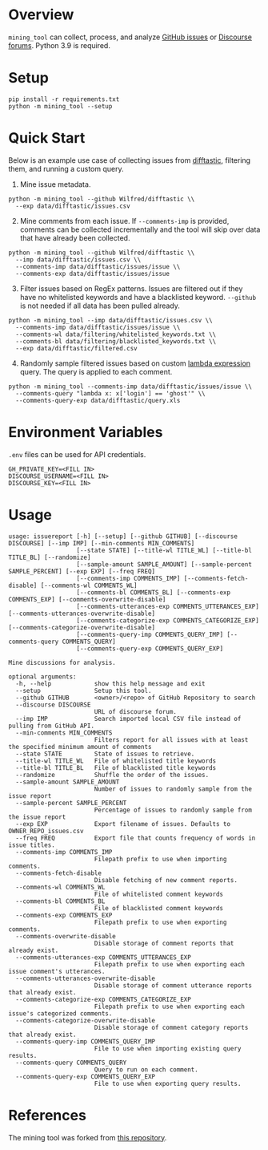 # Overview
`mining_tool` can collect, process, and analyze [GitHub issues](https://github.com/features/issues) or [Discourse forums](https://www.discourse.org).
Python 3.9 is required.

# Setup
```
pip install -r requirements.txt
python -m mining_tool --setup
```

# Quick Start
Below is an example use case of collecting issues from [difftastic](https://github.com/Wilfred/difftastic), filtering them, and running a custom query.

1. Mine issue metadata.
```
python -m mining_tool --github Wilfred/difftastic \\
  --exp data/difftastic/issues.csv
```
2. Mine comments from each issue. If `--comments-imp` is provided, comments can be collected incrementally and the tool will skip over data that have already been collected.
```
python -m mining_tool --github Wilfred/difftastic \\
  --imp data/difftastic/issues.csv \\
  --comments-imp data/difftastic/issues/issue \\
  --comments-exp data/difftastic/issues/issue
```
3. Filter issues based on RegEx patterns. Issues are filtered out if they have no whitelisted keywords and have a blacklisted keyword. `--github` is not needed if all data has been pulled already.
```
python -m mining_tool --imp data/difftastic/issues.csv \\
  --comments-imp data/difftastic/issues/issue \\
  --comments-wl data/filtering/whitelisted_keywords.txt \\
  --comments-bl data/filtering/blacklisted_keywords.txt \\
  --exp data/difftastic/filtered.csv
```
4. Randomly sample filtered issues based on custom [lambda expression](https://docs.python.org/3/tutorial/controlflow.html#lambda-expressions) query. The query is applied to each comment.
```
python -m mining_tool --comments-imp data/difftastic/issues/issue \\
  --comments-query "lambda x: x['login'] == 'ghost'" \\
  --comments-query-exp data/difftastic/query.xls
```

# Environment Variables

`.env` files can be used for API credentials.
```
GH_PRIVATE_KEY=<FILL IN>
DISCOURSE_USERNAME=<FILL IN>
DISCOURSE_KEY=<FILL IN>
```

# Usage
```
usage: issuereport [-h] [--setup] [--github GITHUB] [--discourse DISCOURSE] [--imp IMP] [--min-comments MIN_COMMENTS]
                   [--state STATE] [--title-wl TITLE_WL] [--title-bl TITLE_BL] [--randomize]
                   [--sample-amount SAMPLE_AMOUNT] [--sample-percent SAMPLE_PERCENT] [--exp EXP] [--freq FREQ]
                   [--comments-imp COMMENTS_IMP] [--comments-fetch-disable] [--comments-wl COMMENTS_WL]
                   [--comments-bl COMMENTS_BL] [--comments-exp COMMENTS_EXP] [--comments-overwrite-disable]
                   [--comments-utterances-exp COMMENTS_UTTERANCES_EXP] [--comments-utterances-overwrite-disable]
                   [--comments-categorize-exp COMMENTS_CATEGORIZE_EXP] [--comments-categorize-overwrite-disable]
                   [--comments-query-imp COMMENTS_QUERY_IMP] [--comments-query COMMENTS_QUERY]
                   [--comments-query-exp COMMENTS_QUERY_EXP]

Mine discussions for analysis.

optional arguments:
  -h, --help            show this help message and exit
  --setup               Setup this tool.
  --github GITHUB       <owner>/<repo> of GitHub Repository to search
  --discourse DISCOURSE
                        URL of discourse forum.
  --imp IMP             Search imported local CSV file instead of pulling from GitHub API.
  --min-comments MIN_COMMENTS
                        Filters report for all issues with at least the specified minimum amount of comments
  --state STATE         State of issues to retrieve.
  --title-wl TITLE_WL   File of whitelisted title keywords
  --title-bl TITLE_BL   File of blacklisted title keywords
  --randomize           Shuffle the order of the issues.
  --sample-amount SAMPLE_AMOUNT
                        Number of issues to randomly sample from the issue report
  --sample-percent SAMPLE_PERCENT
                        Percentage of issues to randomly sample from the issue report
  --exp EXP             Export filename of issues. Defaults to OWNER_REPO_issues.csv
  --freq FREQ           Export file that counts frequency of words in issue titles.
  --comments-imp COMMENTS_IMP
                        Filepath prefix to use when importing comments.
  --comments-fetch-disable
                        Disable fetching of new comment reports.
  --comments-wl COMMENTS_WL
                        File of whitelisted comment keywords
  --comments-bl COMMENTS_BL
                        File of blacklisted comment keywords
  --comments-exp COMMENTS_EXP
                        Filepath prefix to use when exporting comments.
  --comments-overwrite-disable
                        Disable storage of comment reports that already exist.
  --comments-utterances-exp COMMENTS_UTTERANCES_EXP
                        Filepath prefix to use when exporting each issue comment's utterances.
  --comments-utterances-overwrite-disable
                        Disable storage of comment utterance reports that already exist.
  --comments-categorize-exp COMMENTS_CATEGORIZE_EXP
                        Filepath prefix to use when exporting each issue's categorized comments.
  --comments-categorize-overwrite-disable
                        Disable storage of comment category reports that already exist.
  --comments-query-imp COMMENTS_QUERY_IMP
                        File to use when importing existing query results.
  --comments-query COMMENTS_QUERY
                        Query to run on each comment.
  --comments-query-exp COMMENTS_QUERY_EXP
                        File to use when exporting query results.
```

# References
The mining tool was forked from [this repository](https://github.com/JacobSPalmer/repo_issues_dc).